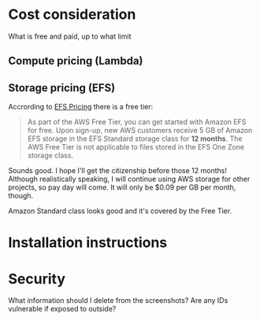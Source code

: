 # Cost consideration
What is free and paid, up to what limit

## Compute pricing (Lambda)

## Storage pricing (EFS)
Accrording to [EFS Pricing](https://aws.amazon.com/efs/pricing/) there is a free tier:
> As part of the AWS Free Tier, you can get started with Amazon EFS for free. Upon sign-up, new AWS customers receive 5 GB of Amazon EFS storage in the EFS Standard storage class for **12 months**. The AWS Free Tier is not applicable to files stored in the EFS One Zone storage class.

Sounds good. I hope I'll get the citizenship before those 12 months! Although realistically speaking, I will continue using AWS storage for other projects, so pay day will come. It will only be $0.09 per GB per month, though. 

Amazon Standard class looks good and it's covered by the Free Tier. 

# Installation instructions


# Security

What information should I delete from the screenshots? Are any IDs vulnerable if exposed to outside?

